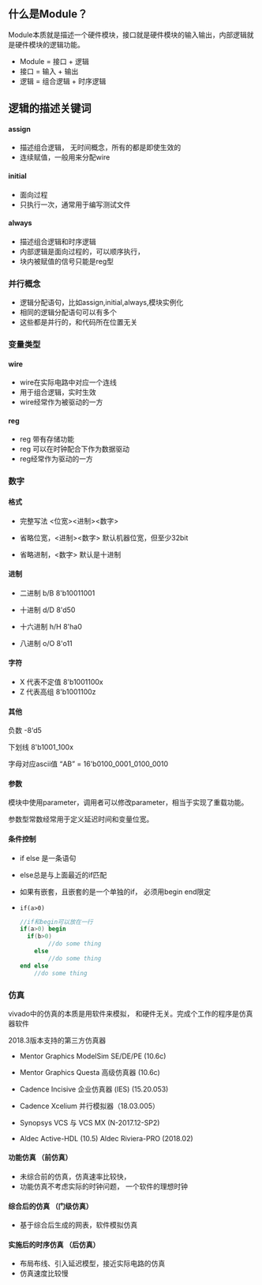 

## 什么是Module？

Module本质就是描述一个硬件模块，接口就是硬件模块的输入输出，内部逻辑就是硬件模块的逻辑功能。

- Module = 接口 + 逻辑
- 接口  = 输入 + 输出
- 逻辑 = 组合逻辑 + 时序逻辑

## 逻辑的描述关键词

#### assign 

- 描述组合逻辑， 无时间概念，所有的都是即使生效的
- 连续赋值，一般用来分配wire

#### initial

-  面向过程
- 只执行一次，通常用于编写测试文件

#### always

- 描述组合逻辑和时序逻辑
- 内部逻辑是面向过程的，可以顺序执行，
- 块内被赋值的信号只能是reg型

### 并行概念

- 逻辑分配语句，比如assign,initial,always,模块实例化
- 相同的逻辑分配语句可以有多个
- 这些都是并行的，和代码所在位置无关

### 变量类型

#### wire

- wire在实际电路中对应一个连线
- 用于组合逻辑，实时生效
- wire经常作为被驱动的一方

#### reg

- reg 带有存储功能
- reg 可以在时钟配合下作为数据驱动
- reg经常作为驱动的一方

### 数字

#### 格式

- 完整写法  <位宽><进制><数字>

- 省略位宽，<进制><数字>  默认机器位宽，但至少32bit

-  省略进制，<数字>  默认是十进制

#### 进制

- 二进制 b/B        8'b10011001

- 十进制 d/D        8'd50

- 十六进制 h/H    8'ha0

- 八进制 o/O        8'o11

#### 字符

- X 代表不定值      8'b1001100x
- Z 代表高组          8'b1001100z

#### 其他

负数           -8‘d5

下划线         8'b1001_100x

字母对应ascii值             “AB”  = 16'b0100_0001_0100_0010

#### 参数

模块中使用parameter，调用者可以修改parameter，相当于实现了重载功能。

参数型常数经常用于定义延迟时间和变量位宽。

#### 条件控制

- if else 是一条语句

- else总是与上面最近的if匹配

- 如果有嵌套，且嵌套的是一个单独的if， 必须用begin end限定

- `if(a>0)`

  ```verilog
  //if和begin可以放在一行
  if(a>0) begin 
  	if(b>0)
          //do some thing
      else
          //do some thing
  end else
      //do some thing
  ```

  

### 仿真

 vivado中的仿真的本质是用软件来模拟， 和硬件无关。完成个工作的程序是仿真器软件

2018.3版本支持的第三方仿真器

- Mentor Graphics ModelSim SE/DE/PE (10.6c)

- Mentor Graphics Questa 高级仿真器 (10.6c)

- Cadence Incisive 企业仿真器 (IES) (15.20.053)

- Cadence Xcelium 并行模拟器（18.03.005）

- Synopsys VCS 与 VCS MX (N-2017.12-SP2)

- Aldec Active-HDL (10.5) Aldec Riviera-PRO (2018.02)
  


#### 功能仿真 （前仿真）

- 未综合前的仿真，仿真速率比较快，
- 功能仿真不考虑实际的时钟问题， 一个软件的理想时钟

#### 综合后的仿真 （门级仿真）

- 基于综合后生成的网表，软件模拟仿真

#### 实施后的时序仿真 （后仿真）

- 布局布线、引入延迟模型，接近实际电路的仿真
- 仿真速度比较慢





